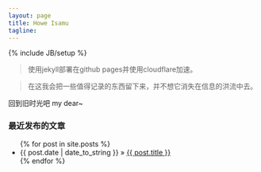 ```yaml
---
layout: page
title: Howe Isamu
tagline: 
---
```

{% include JB/setup %}

> 使用jekyll部署在github pages并使用cloudflare加速。

> 在这我会把一些值得记录的东西留下来，并不想它消失在信息的洪流中去。

回到旧时光吧 my dear~


### 最近发布的文章

<ul class="posts">
  {% for post in site.posts %}
    <li><span>{{ post.date | date_to_string }}</span> &raquo; <a href="{{ BASE_PATH }}{{ post.url }}">{{ post.title }}</a></li>
  {% endfor %}
</ul>
